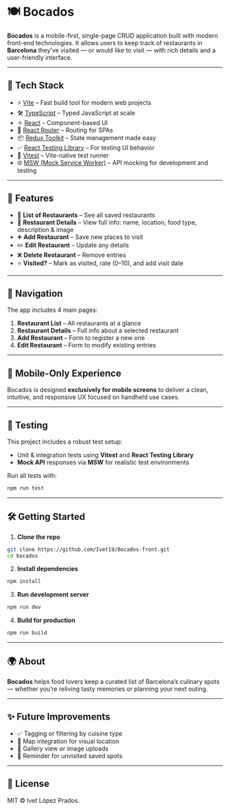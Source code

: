 # 🍽️ Bocados

**Bocados** is a mobile-first, single-page CRUD application built with modern front-end technologies. It allows users to keep track of restaurants in **Barcelona** they’ve visited — or would like to visit — with rich details and a user-friendly interface.

---

## 🚀 Tech Stack

- ⚡️ [Vite](https://vitejs.dev/) – Fast build tool for modern web projects
- 🛠️ [TypeScript](https://www.typescriptlang.org/) – Typed JavaScript at scale
- ⚛️ [React](https://reactjs.org/) – Component-based UI
- 🔀 [React Router](https://reactrouter.com/) – Routing for SPAs
- 📦 [Redux Toolkit](https://redux-toolkit.js.org/) – State management made easy
- ✅ [React Testing Library](https://testing-library.com/docs/react-testing-library/intro/) – For testing UI behavior
- 🧪 [Vitest](https://vitest.dev/) – Vite-native test runner
- 🌐 [MSW (Mock Service Worker)](https://mswjs.io/) – API mocking for development and testing

---

## 📄 Features

- 🧾 **List of Restaurants** – See all saved restaurants
- 🧐 **Restaurant Details** – View full info: name, location, food type, description & image
- ➕ **Add Restaurant** – Save new places to visit
- ✏️ **Edit Restaurant** – Update any details
- ❌ **Delete Restaurant** – Remove entries
- ⭐ **Visited?** – Mark as visited, rate (0–10), and add visit date

---

## 🧭 Navigation

The app includes 4 main pages:

1. **Restaurant List** – All restaurants at a glance
2. **Restaurant Details** – Full info about a selected restaurant
3. **Add Restaurant** – Form to register a new one
4. **Edit Restaurant** – Form to modify existing entries

---

## 📱 Mobile-Only Experience

Bocados is designed **exclusively for mobile screens** to deliver a clean, intuitive, and responsive UX focused on handheld use cases.

---

## 🧪 Testing

This project includes a robust test setup:

- Unit & integration tests using **Vitest** and **React Testing Library**
- **Mock API** responses via **MSW** for realistic test environments

Run all tests with:

```bash
npm run test
```

---

## 🛠️ Getting Started

1. **Clone the repo**

```bash
git clone https://github.com/Ivet19/Bocados-front.git
cd bocados
```

2. **Install dependencies**

```bash
npm install
```

3. **Run development server**

```bash
npm run dev
```

4. **Build for production**

```bash
npm run build
```

---

## 🌍 About

**Bocados** helps food lovers keep a curated list of Barcelona’s culinary spots — whether you’re reliving tasty memories or planning your next outing.

---

## ✨ Future Improvements

- ✅ Tagging or filtering by cuisine type
- 📍 Map integration for visual location
- 📸 Gallery view or image uploads
- 🔔 Reminder for unvisited saved spots

---

## 📃 License

MIT © Ivet López Prados.
